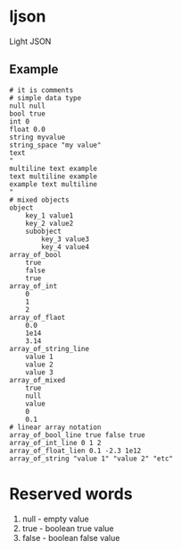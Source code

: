 # ljson

Light JSON


## Example

```
# it is comments
# simple data type
null null
bool true
int 0
float 0.0
string myvalue
string_space "my value"
text 
"
multiline text example
text multiline example
example text multiline
"
# mixed objects
object
    key_1 value1
    key_2 value2
    subobject
        key_3 value3
        key_4 value4
array_of_bool
    true
    false
    true
array_of_int
    0
    1
    2
array_of_flaot
    0.0
    1e14
    3.14
array_of_string_line
    value 1
    value 2
    value 3
array_of_mixed
    true
    null
    value
    0
    0.1
# linear array notation
array_of_bool_line true false true
array_of_int_line 0 1 2
array_of_float_lien 0.1 -2.3 1e12
array_of_string "value 1" "value 2" "etc"
```


# Reserved words

1. null - empty value
0. true - boolean true value
0. false - boolean false value


